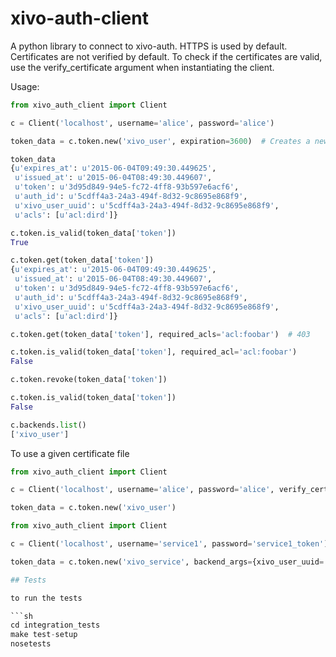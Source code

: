 xivo-auth-client
================

A python library to connect to xivo-auth. HTTPS is used by default. Certificates
are not verified by default. To check if the certificates are valid, use the
verify_certificate argument when instantiating the client.

Usage:

```python
from xivo_auth_client import Client

c = Client('localhost', username='alice', password='alice')

token_data = c.token.new('xivo_user', expiration=3600)  # Creates a new token expiring in 3600 seconds

token_data
{u'expires_at': u'2015-06-04T09:49:30.449625',
 u'issued_at': u'2015-06-04T08:49:30.449607',
 u'token': u'3d95d849-94e5-fc72-4ff8-93b597e6acf6',
 u'auth_id': u'5cdff4a3-24a3-494f-8d32-9c8695e868f9',
 u'xivo_user_uuid': u'5cdff4a3-24a3-494f-8d32-9c8695e868f9',
 u'acls': [u'acl:dird']}

c.token.is_valid(token_data['token'])
True

c.token.get(token_data['token'])
{u'expires_at': u'2015-06-04T09:49:30.449625',
 u'issued_at': u'2015-06-04T08:49:30.449607',
 u'token': u'3d95d849-94e5-fc72-4ff8-93b597e6acf6',
 u'auth_id': u'5cdff4a3-24a3-494f-8d32-9c8695e868f9',
 u'xivo_user_uuid': u'5cdff4a3-24a3-494f-8d32-9c8695e868f9',
 u'acls': [u'acl:dird']}

c.token.get(token_data['token'], required_acls='acl:foobar')  # 403

c.token.is_valid(token_data['token'], required_acl='acl:foobar')
False

c.token.revoke(token_data['token'])

c.token.is_valid(token_data['token'])
False

c.backends.list()
['xivo_user']
```

To use a given certificate file

```python
from xivo_auth_client import Client

c = Client('localhost', username='alice', password='alice', verify_certificate='</path/to/trusted/certificate>')

token_data = c.token.new('xivo_user')
```

```python
from xivo_auth_client import Client

c = Client('localhost', username='service1', password='service1_token')

token_data = c.token.new('xivo_service', backend_args={xivo_user_uuid='abcd-1234'})

## Tests

to run the tests

```sh
cd integration_tests
make test-setup
nosetests
```

